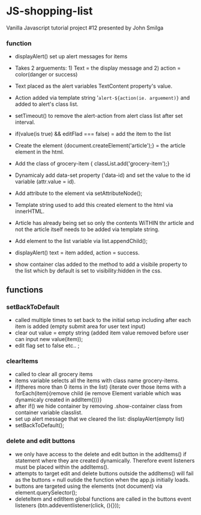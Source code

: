 # JS-shopping-list
Vanilla Javascript tutorial project #12 presented by John Smilga


### function
- displayAlert() set up alert messages for items
- Takes 2 arguements: 1) Text = the display message and 2) action = color(danger or success)
- Text placed as the alert variables TextContent property's value.
- Action added via template string '`alert-${action(ie. arguement)}` and added to alert's  class list.

- setTimeout() to remove the alert-action from alert class list after set interval.

- if(value(is true) && editFlad === false) = add the item to the list 
- Create the element {document.createElement('article');} = the article element in the html.
- Add the class of grocery-item { classList.add('grocery-item');}
- Dynamicaly add data-set property ('data-id) and set the value to the id variable (attr.value = id). 
- Add attribute to the element via setAttributeNode();
- Template string used to add this created element to the html via innerHTML.
- Article has already being set so only the contents WiTHIN thr article and not the article itself needs to be added via template string.
- Add element to the list variable via list.appendChild();
- displayAlert() text = item added, action = success.
- show container clas added to the method to add a visibile property to the list which by default is set to visibility:hidden in the css.

## functions 
### setBackToDefault 
- called multiple times to set back to the initial setup including after each item is added (empty submit area for user text input)
- clear out value = empty string (added item value removed before user can input new value(item));
- edit flag set to false etc.. ;

### clearItems
- called to clear all grocery items
- items variable selects all the items with class name grocery-items. 
- if(theres more than 0 items in the list) {iterate over those items with a forEach(item){remove child (ie remove Element variable which was dynamicaly created in addItem())}}
- after if() we hide container by removing .show-container class from container variable classlist.
- set up alert message that we cleared the list: displayAlert(empty list)
- setBackToDefault();

### delete and edit buttons 
- we only have access to the delete and edit button in the addItems() if statement where they are created dynamically. Therefore event listeners must be placed within the addItems(). 
- attempts to target edit and delete buttons outside the addItems() will fail as the buttons = null outide the function when the app.js initially loads.
- buttons are targeted using the elements (not document) via element.querySelector();
- deleteItem and editItem global functions are called in the buttons event listeners (btn.addeventlistener(click, (){}));
